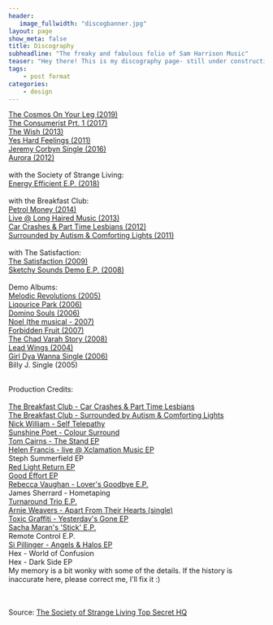 ```yaml
---
header:
   image_fullwidth: "discogbanner.jpg"
layout: page
show_meta: false
title: Discography
subheadline: "The freaky and fabulous folio of Sam Harrison Music"
teaser: "Hey there! This is my discography page- still under construction as the crow flies, but on the way!!! "
tags:
    - post format
categories:
    - design 
---
```

<!--more-->
 <a href="http://samharrisonmusic.com/pages/discog/cosmos/">The Cosmos On Your Leg (2019)</a><br>
 <a href="http://samharrisonmusic.com/pages/discog/theconsumerist/">The Consumerist Prt. 1 (2017)</a><br>
  <a href="http://samharrisonmusic.com/pages/discog/thewish/">The Wish (2013)</a><br>
 <a href="http://samharrisonmusic.com/pages/discog/yeshardfeelings/">Yes Hard Feelings (2011)</a><br>
  <a href="http://samharrisonmusic.com/pages/discog/ifeellikejeremycorbyn/">Jeremy Corbyn Single (2016)</a><br>
  <a href="http://samharrisonmusic.com/pages/discog/aurora/">Aurora (2012)</a><br><br>
  with the Society of Strange Living:<br>
 <a href="http://samharrisonmusic.com/pages/discog/energyefficientep/">Energy Efficient E.P. (2018)</a><br><br>
  with the Breakfast Club:<br>
  <a href="http://samharrisonmusic.com/pages/discog/breakfastclub/petrolmoney/">Petrol Money (2014)</a><br>
    <a href="http://samharrisonmusic.com/pages/discog/breakfastclub/liveatlonghairedmusic/">Live @ Long Haired Music (2013)</a><br>
  <a href="http://samharrisonmusic.com/pages/discog/breakfastclub/carcrashes/">Car Crashes & Part Time Lesbians (2012)</a><br>
  <a href="http://samharrisonmusic.com/pages/discog/breakfastclub/surroundedbyautism/">Surrounded by Autism & Comforting Lights (2011)</a><br><br>
   with The Satisfaction:<br>
   <a href="http://samharrisonmusic.com/pages/discog/thesatisfaction/album/">The Satisfaction (2009)</a><br>
   <a href="http://samharrisonmusic.com/pages/discog/thesatisfaction/demoes/">Sketchy Sounds Demo E.P. (2008)</a><br>
<br>
   Demo Albums:<br>
   <a href="http://samharrisonmusic.com/pages/discog/melodicrevolutions/">Melodic Revolutions (2005)</a><br>
   <a href="http://samharrisonmusic.com/pages/discog/liquoricepark/">Liqourice Park (2006)</a><br>
   <a href="http://samharrisonmusic.com/pages/discog/dominosouls/">Domino Souls (2006)</a><br>
   <a href="http://samharrisonmusic.com/pages/discog/noel/">Noel (the musical - 2007)</a><br>
   <a href="http://samharrisonmusic.com/pages/discog/forbiddenfruit/">Forbidden Fruit (2007)</a><br>
   <a href="http://samharrisonmusic.com/pages/discog/chadvarahstory/">The Chad Varah Story (2008)</a><br>
   <a href="http://samharrisonmusic.com/pages/discog/leadwings/">Lead Wings (2004)</a><br>
   <a href="http://samharrisonmusic.com/pages/discog/girldyawanna/">Girl Dya Wanna Single (2006)</a><br>
    Billy J. Single (2005)<br>
 
<br>
Production Credits:<br><br>
<a href="http://samharrisonmusic.com/pages/discog/breakfastclub/carcrashes/">The Breakfast Club - Car Crashes & Part Time Lesbians</a><br>
<a href="http://samharrisonmusic.com/pages/discog/breakfastclub/surroundedbyautism/">The Breakfast Club - Surrounded by Autism & Comforting Lights</a><br>
<a href="http://samharrisonmusic.com/pages/discog/artists/nickwilliam/">Nick William - Self Telepathy</a><br>
<a href="http://samharrisonmusic.com/pages/discog/artists/sunshinepoet/coloursurround/">Sunshine Poet - Colour Surround</a><br>
<a href="http://samharrisonmusic.com/pages/discog/artists/tomcairns/thestand/">Tom Cairns - The Stand EP</a><br>
<a href="http://samharrisonmusic.com/pages/discog/artists/helenfrancis/liveatxclamationstudios/">Helen Francis - live @ Xclamation Music EP</a><br>
Steph Summerfield EP<br>
<a href="http://samharrisonmusic.com/pages/discog/redlightreturn/">Red Light Return EP </a><br>
<a href="http://samharrisonmusic.com/pages/discog/artists/goodeffort/">Good Effort EP </a><br>
<a href="http://samharrisonmusic.com/pages/discog/artists/rebeccavaughan/">Rebecca Vaughan - Lover's Goodbye E.P.</a><br>
James Sherrard - Hometaping<br>
<a href="http://samharrisonmusic.com/pages/discog/artists/turnaroundtrio/">Turnaround Trio E.P.</a><br>
<a href="http://samharrisonmusic.com/pages/discog/artists/arnieweavers/">Arnie Weavers - Apart From Their Hearts (single)</a><br>
<a href="http://samharrisonmusic.com/pages/discog/artists/toxicgraffiti/">Toxic Graffiti - Yesterday's Gone EP</a><br>
<a href="http://samharrisonmusic.com/pages/discog/artists/sachamaran/">Sacha Maran's 'Stick' E.P.</a><br>
Remote Control E.P.<br>
<a href="http://samharrisonmusic.com/pages/discog/artists/sipillinger/">Si Pillinger - Angels & Halos EP</a><br>
Hex - World of Confusion<br>
Hex - Dark Side EP<br>
My memory is a bit wonky with some of the details. If the history is inaccurate here, please correct me, I'll fix it :)<br><br><br>

Source: [The Society of Strange Living Top Secret HQ](https://youtu.be/viif2vhaSUM)
